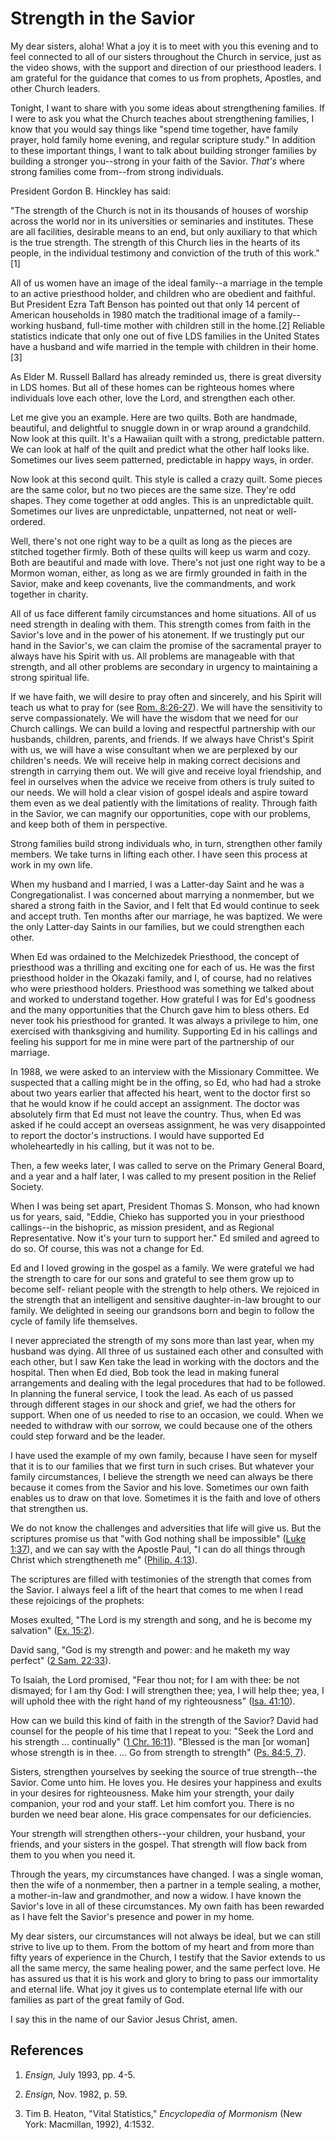 # Strength in the Savior

My dear sisters, aloha! What a joy it is to meet with you this evening and to
feel connected to all of our sisters throughout the Church in service, just as
the video shows, with the support and direction of our priesthood leaders. I
am grateful for the guidance that comes to us from prophets, Apostles, and
other Church leaders.

Tonight, I want to share with you some ideas about strengthening families. If
I were to ask you what the Church teaches about strengthening families, I know
that you would say things like "spend time together, have family prayer, hold
family home evening, and regular scripture study." In addition to these
important things, I want to talk about building stronger families by building
a stronger you--strong in your faith of the Savior. _That's_ where strong
families come from--from strong individuals.

President Gordon B. Hinckley has said:

"The strength of the Church is not in its thousands of houses of worship
across the world nor in its universities or seminaries and institutes. These
are all facilities, desirable means to an end, but only auxiliary to that
which is the true strength. The strength of this Church lies in the hearts of
its people, in the individual testimony and conviction of the truth of this
work."[1]

All of us women have an image of the ideal family--a marriage in the temple to
an active priesthood holder, and children who are obedient and faithful. But
President Ezra Taft Benson has pointed out that only 14 percent of American
households in 1980 match the traditional image of a family--working husband,
full-time mother with children still in the home.[2] Reliable statistics
indicate that only one out of five LDS families in the United States have a
husband and wife married in the temple with children in their home.[3]

As Elder M. Russell Ballard has already reminded us, there is great diversity
in LDS homes. But all of these homes can be righteous homes where individuals
love each other, love the Lord, and strengthen each other.

Let me give you an example. Here are two quilts. Both are handmade, beautiful,
and delightful to snuggle down in or wrap around a grandchild. Now look at
this quilt. It's a Hawaiian quilt with a strong, predictable pattern. We can
look at half of the quilt and predict what the other half looks like.
Sometimes our lives seem patterned, predictable in happy ways, in order.

Now look at this second quilt. This style is called a crazy quilt. Some pieces
are the same color, but no two pieces are the same size. They're odd shapes.
They come together at odd angles. This is an unpredictable quilt. Sometimes
our lives are unpredictable, unpatterned, not neat or well-ordered.

Well, there's not one right way to be a quilt as long as the pieces are
stitched together firmly. Both of these quilts will keep us warm and cozy.
Both are beautiful and made with love. There's not just one right way to be a
Mormon woman, either, as long as we are firmly grounded in faith in the
Savior, make and keep covenants, live the commandments, and work together in
charity.

All of us face different family circumstances and home situations. All of us
need strength in dealing with them. This strength comes from faith in the
Savior's love and in the power of his atonement. If we trustingly put our hand
in the Savior's, we can claim the promise of the sacramental prayer to always
have his Spirit with us. All problems are manageable with that strength, and
all other problems are secondary in urgency to maintaining a strong spiritual
life.

If we have faith, we will desire to pray often and sincerely, and his Spirit
will teach us what to pray for (see [Rom.
8:26-27](/scriptures/nt/rom/8.26-27?lang=eng#25)). We will have the
sensitivity to serve compassionately. We will have the wisdom that we need for
our Church callings. We can build a loving and respectful partnership with our
husbands, children, parents, and friends. If we always have Christ's Spirit
with us, we will have a wise consultant when we are perplexed by our
children's needs. We will receive help in making correct decisions and
strength in carrying them out. We will give and receive loyal friendship, and
feel in ourselves when the advice we receive from others is truly suited to
our needs. We will hold a clear vision of gospel ideals and aspire toward them
even as we deal patiently with the limitations of reality. Through faith in
the Savior, we can magnify our opportunities, cope with our problems, and keep
both of them in perspective.

Strong families build strong individuals who, in turn, strengthen other family
members. We take turns in lifting each other. I have seen this process at work
in my own life.

When my husband and I married, I was a Latter-day Saint and he was a
Congregationalist. I was concerned about marrying a nonmember, but we shared a
strong faith in the Savior, and I felt that Ed would continue to seek and
accept truth. Ten months after our marriage, he was baptized. We were the only
Latter-day Saints in our families, but we could strengthen each other.

When Ed was ordained to the Melchizedek Priesthood, the concept of priesthood
was a thrilling and exciting one for each of us. He was the first priesthood
holder in the Okazaki family, and I, of course, had no relatives who were
priesthood holders. Priesthood was something we talked about and worked to
understand together. How grateful I was for Ed's goodness and the many
opportunities that the Church gave him to bless others. Ed never took his
priesthood for granted. It was always a privilege to him, one exercised with
thanksgiving and humility. Supporting Ed in his callings and feeling his
support for me in mine were part of the partnership of our marriage.

In 1988, we were asked to an interview with the Missionary Committee. We
suspected that a calling might be in the offing, so Ed, who had had a stroke
about two years earlier that affected his heart, went to the doctor first so
that he would know if he could accept an assignment. The doctor was absolutely
firm that Ed must not leave the country. Thus, when Ed was asked if he could
accept an overseas assignment, he was very disappointed to report the doctor's
instructions. I would have supported Ed wholeheartedly in his calling, but it
was not to be.

Then, a few weeks later, I was called to serve on the Primary General Board,
and a year and a half later, I was called to my present position in the Relief
Society.

When I was being set apart, President Thomas S. Monson, who had known us for
years, said, "Eddie, Chieko has supported you in your priesthood callings--in
the bishopric, as mission president, and as Regional Representative. Now it's
your turn to support her." Ed smiled and agreed to do so. Of course, this was
not a change for Ed.

Ed and I loved growing in the gospel as a family. We were grateful we had the
strength to care for our sons and grateful to see them grow up to become self-
reliant people with the strength to help others. We rejoiced in the strength
that an intelligent and sensitive daughter-in-law brought to our family. We
delighted in seeing our grandsons born and begin to follow the cycle of family
life themselves.

I never appreciated the strength of my sons more than last year, when my
husband was dying. All three of us sustained each other and consulted with
each other, but I saw Ken take the lead in working with the doctors and the
hospital. Then when Ed died, Bob took the lead in making funeral arrangements
and dealing with the legal procedures that had to be followed. In planning the
funeral service, I took the lead. As each of us passed through different
stages in our shock and grief, we had the others for support. When one of us
needed to rise to an occasion, we could. When we needed to withdraw with our
sorrow, we could because one of the others could step forward and be the
leader.

I have used the example of my own family, because I have seen for myself that
it is to our families that we first turn in such crises. But whatever your
family circumstances, I believe the strength we need can always be there
because it comes from the Savior and his love. Sometimes our own faith enables
us to draw on that love. Sometimes it is the faith and love of others that
strengthen us.

We do not know the challenges and adversities that life will give us. But the
scriptures promise us that "with God nothing shall be impossible" ([Luke
1:37](/scriptures/nt/luke/1.37?lang=eng#36)), and we can say with the Apostle
Paul, "I can do all things through Christ which strengtheneth me" ([Philip.
4:13](/scriptures/nt/philip/4.13?lang=eng#12)).

The scriptures are filled with testimonies of the strength that comes from the
Savior. I always feel a lift of the heart that comes to me when I read these
rejoicings of the prophets:

Moses exulted, "The Lord is my strength and song, and he is become my
salvation" ([Ex. 15:2](/scriptures/ot/ex/15.2?lang=eng#1)).

David sang, "God is my strength and power: and he maketh my way perfect" ([2
Sam. 22:33](/scriptures/ot/2-sam/22.33?lang=eng#32)).

To Isaiah, the Lord promised, "Fear thou not; for I am with thee: be not
dismayed; for I am thy God: I will strengthen thee; yea, I will help thee;
yea, I will uphold thee with the right hand of my righteousness" ([Isa.
41:10](/scriptures/ot/isa/41.10?lang=eng#9)).

How can we build this kind of faith in the strength of the Savior? David had
counsel for the people of his time that I repeat to you: "Seek the Lord and
his strength ... continually" ([1 Chr.
16:11](/scriptures/ot/1-chr/16.11?lang=eng#10)). "Blessed is the man [or
woman] whose strength is in thee. ... Go from strength to strength" ([Ps. 84:5,
7](/scriptures/ot/ps/84.5,7?lang=eng#4)).

Sisters, strengthen yourselves by seeking the source of true strength--the
Savior. Come unto him. He loves you. He desires your happiness and exults in
your desires for righteousness. Make him your strength, your daily companion,
your rod and your staff. Let him comfort you. There is no burden we need bear
alone. His grace compensates for our deficiencies.

Your strength will strengthen others--your children, your husband, your
friends, and your sisters in the gospel. That strength will flow back from
them to you when you need it.

Through the years, my circumstances have changed. I was a single woman, then
the wife of a nonmember, then a partner in a temple sealing, a mother, a
mother-in-law and grandmother, and now a widow. I have known the Savior's love
in all of these circumstances. My own faith has been rewarded as I have felt
the Savior's presence and power in my home.

My dear sisters, our circumstances will not always be ideal, but we can still
strive to live up to them. From the bottom of my heart and from more than
fifty years of experience in the Church, I testify that the Savior extends to
us all the same mercy, the same healing power, and the same perfect love. He
has assured us that it is his work and glory to bring to pass our immortality
and eternal life. What joy it gives us to contemplate eternal life with our
families as part of the great family of God.

I say this in the name of our Savior Jesus Christ, amen.

## References

  1. _Ensign,_ July 1993, pp. 4-5.

  2. _Ensign,_ Nov. 1982, p. 59.

  3. Tim B. Heaton, "Vital Statistics," _Encyclopedia of Mormonism_ (New York: Macmillan, 1992), 4:1532.

